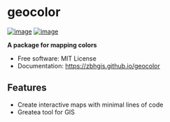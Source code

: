 # geocolor

[![image](https://img.shields.io/pypi/v/geocolor.svg)](https://pypi.python.org/pypi/geocolor)
[![image](https://img.shields.io/conda/vn/conda-forge/geocolor.svg)](https://anaconda.org/conda-forge/geocolor)

**A package for mapping colors**

-   Free software: MIT License
-   Documentation: https://zbhgis.github.io/geocolor

## Features

-   Create interactive maps with minimal lines of code
-   Greatea tool for GIS
